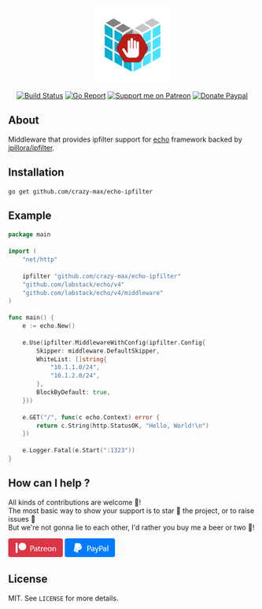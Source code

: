 <p align="center"><img width="156" src=".res/echo-ipfilter.png"></p>

<p align="center">
  <a href="https://github.com/crazy-max/echo-ipfilter/actions"><img src="https://github.com/crazy-max/echo-ipfilter/workflows/build/badge.svg" alt="Build Status"></a>
  <a href="https://goreportcard.com/report/github.com/crazy-max/echo-ipfilter"><img src="https://goreportcard.com/badge/github.com/crazy-max/echo-ipfilter?style=flat-square" alt="Go Report"></a>
  <a href="https://www.patreon.com/crazymax"><img src="https://img.shields.io/badge/donate-patreon-f96854.svg?logo=patreon&style=flat-square" alt="Support me on Patreon"></a>
  <a href="https://www.paypal.me/crazyws"><img src="https://img.shields.io/badge/donate-paypal-00457c.svg?logo=paypal&style=flat-square" alt="Donate Paypal"></a>
</p>

## About

Middleware that provides ipfilter support for [echo](https://echo.labstack.com) framework backed by [jpillora/ipfilter](https://github.com/jpillora/ipfilter).

## Installation

```
go get github.com/crazy-max/echo-ipfilter
```

## Example

```go
package main

import (
	"net/http"

	ipfilter "github.com/crazy-max/echo-ipfilter"
	"github.com/labstack/echo/v4"
	"github.com/labstack/echo/v4/middleware"
)

func main() {
	e := echo.New()

	e.Use(ipfilter.MiddlewareWithConfig(ipfilter.Config{
		Skipper: middleware.DefaultSkipper,
		WhiteList: []string{
			"10.1.1.0/24",
			"10.1.2.0/24",
		},
		BlockByDefault: true,
	}))

	e.GET("/", func(c echo.Context) error {
		return c.String(http.StatusOK, "Hello, World!\n")
	})

	e.Logger.Fatal(e.Start(":1323"))
}
```

## How can I help ?

All kinds of contributions are welcome :raised_hands:!<br />
The most basic way to show your support is to star :star2: the project, or to raise issues :speech_balloon:<br />
But we're not gonna lie to each other, I'd rather you buy me a beer or two :beers:!

[![Support me on Patreon](.res/patreon.png)](https://www.patreon.com/crazymax) 
[![Paypal Donate](.res/paypal.png)](https://www.paypal.me/crazyws)

## License

MIT. See `LICENSE` for more details.
